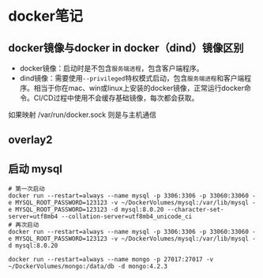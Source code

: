 # docker笔记

## docker镜像与docker in docker（dind）镜像区别

- docker镜像：启动时是不包含`服务端进程`，包含客户端程序。
- dind镜像：需要使用`--privileged`特权模式启动，包含`服务端进程`和客户端程序。相当于你在mac、win或linux上安装的docker镜像，正常运行docker命令。CI/CD过程中使用不会缓存基础镜像，每次都会获取。

如果映射 /var/run/docker.sock 则是与主机通信

## overlay2

## 启动 mysql

```shell script
# 第一次启动
docker run --restart=always --name mysql -p 3306:3306 -p 33060:33060 -e MYSQL_ROOT_PASSWORD=123123 -v ~/DockerVolumes/mysql:/var/lib/mysql -e MYSQL_ROOT_PASSWORD=123123 -d mysql:8.0.20 --character-set-server=utf8mb4 --collation-server=utf8mb4_unicode_ci
# 再次启动
docker run --restart=always --name mysql -p 3306:3306 -p 33060:33060 -e MYSQL_ROOT_PASSWORD=123123 -v ~/DockerVolumes/mysql:/var/lib/mysql -d mysql:8.0.20
```

```shell
docker run --restart=always --name mongo -p 27017:27017 -v ~/DockerVolumes/mongo:/data/db -d mongo:4.2.3
```
